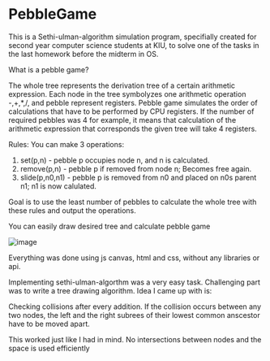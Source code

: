 # PebbleGame

This is a Sethi-ulman-algorithm simulation program,
specifially created for second year computer science  students at KIU,
to solve one of the tasks in the last homework before the midterm in OS.

  What is a pebble game?

  The whole tree represents the derivation tree of a certain arithmetic expression. 
Each node in the tree symbolyzes one arithmetic operation -,+,*,/, and pebble represent registers.
Pebble game simulates the order of calculations that have to be performed by CPU registers.
If the number of required pebbles was 4 for example, it means that calculation of the arithmetic expression
that corresponds the given tree will take 4 registers.

  Rules:
  You can make 3 operations:
  1) set(p,n) - pebble p occupies node n, and n is calculated.
  2) remove(p,n) - pebble p if removed from node n; Becomes free again.
  3) slide(p,n0,n1) - pebble p is removed from n0 and placed on n0s parent n1; n1 is now calulated.
  
  Goal is to use the least number of pebbles to calculate the whole tree with these rules and output the operations.

You can easily draw desired tree and calculate pebble game

![image](https://user-images.githubusercontent.com/100124448/232595216-4e0e7dfa-6851-47b4-8807-5afe3881aae0.png)

  Everything was done using js canvas, html and css, without any libraries or api.
  
  Implementing sethi-ulman-algorthm was a very easy task.
  Challenging part was to write a tree drawing algorithm. Idea I came up with is:
  
  Checking collisions after every addition. If the collision occurs between any two nodes,
  the left and the right subrees of their lowest common anscestor have to be moved apart.
  
  This worked just like I had in mind. No intersections between nodes and the space is used efficiently
  

